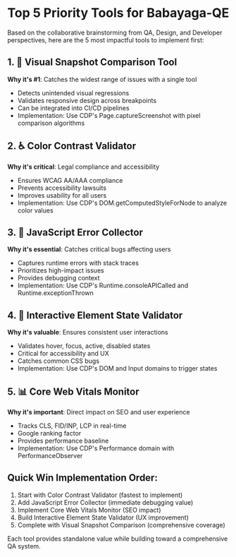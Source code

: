 # Top 5 Priority Tools for Babayaga-QE

Based on the collaborative brainstorming from QA, Design, and Developer perspectives, here are the 5 most impactful tools to implement first:

## 1. 🎨 Visual Snapshot Comparison Tool
**Why it's #1**: Catches the widest range of issues with a single tool
- Detects unintended visual regressions
- Validates responsive design across breakpoints  
- Can be integrated into CI/CD pipelines
- Implementation: Use CDP's Page.captureScreenshot with pixel comparison algorithms

## 2. ♿ Color Contrast Validator
**Why it's critical**: Legal compliance and accessibility
- Ensures WCAG AA/AAA compliance
- Prevents accessibility lawsuits
- Improves usability for all users
- Implementation: Use CDP's DOM.getComputedStyleForNode to analyze color values

## 3. 🚨 JavaScript Error Collector
**Why it's essential**: Catches critical bugs affecting users
- Captures runtime errors with stack traces
- Prioritizes high-impact issues
- Provides debugging context
- Implementation: Use CDP's Runtime.consoleAPICalled and Runtime.exceptionThrown

## 4. 🎯 Interactive Element State Validator  
**Why it's valuable**: Ensures consistent user interactions
- Validates hover, focus, active, disabled states
- Critical for accessibility and UX
- Catches common CSS bugs
- Implementation: Use CDP's DOM and Input domains to trigger states

## 5. 📊 Core Web Vitals Monitor
**Why it's important**: Direct impact on SEO and user experience
- Tracks CLS, FID/INP, LCP in real-time
- Google ranking factor
- Provides performance baseline
- Implementation: Use CDP's Performance domain with PerformanceObserver

## Quick Win Implementation Order:
1. Start with Color Contrast Validator (fastest to implement)
2. Add JavaScript Error Collector (immediate debugging value)
3. Implement Core Web Vitals Monitor (SEO impact)
4. Build Interactive Element State Validator (UX improvement)
5. Complete with Visual Snapshot Comparison (comprehensive coverage)

Each tool provides standalone value while building toward a comprehensive QA system.